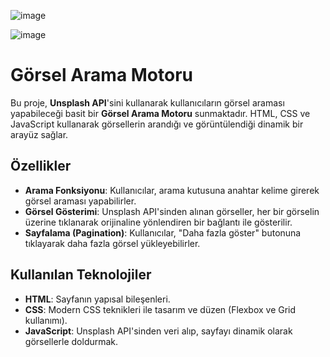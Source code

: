 ![image](https://github.com/user-attachments/assets/8703baf3-b8c8-49e5-8039-21809388ef69)

![image](https://github.com/user-attachments/assets/ef29fae7-237c-44c6-b042-a1b4883e406d)

# Görsel Arama Motoru

Bu proje, **Unsplash API**'sini kullanarak kullanıcıların görsel araması yapabileceği basit bir **Görsel Arama Motoru** sunmaktadır. HTML, CSS ve JavaScript kullanarak görsellerin arandığı ve görüntülendiği dinamik bir arayüz sağlar.

## Özellikler

- **Arama Fonksiyonu**: Kullanıcılar, arama kutusuna anahtar kelime girerek görsel araması yapabilirler.
- **Görsel Gösterimi**: Unsplash API'sinden alınan görseller, her bir görselin üzerine tıklanarak orijinaline yönlendiren bir bağlantı ile gösterilir.
- **Sayfalama (Pagination)**: Kullanıcılar, "Daha fazla göster" butonuna tıklayarak daha fazla görsel yükleyebilirler.

## Kullanılan Teknolojiler

- **HTML**: Sayfanın yapısal bileşenleri.
- **CSS**: Modern CSS teknikleri ile tasarım ve düzen (Flexbox ve Grid kullanımı).
- **JavaScript**: Unsplash API'sinden veri alıp, sayfayı dinamik olarak görsellerle doldurmak.


